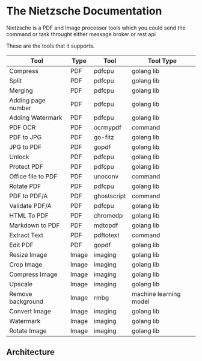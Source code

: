 # The Nietzsche Documentation

Nietzsche is a PDF and Image processor tools which you could send the command or task throught either message broker or rest api

These are the tools that it supports.

| Tool               | Type  | Tool        | Tool Type              |
| ------------------ | ----- | ----------- | ---------------------- |
| Compress           | PDF   | pdfcpu      | golang lib             |
| Split              | PDF   | pdfcpu      | golang lib             |
| Merging            | PDF   | pdfcpu      | golang lib             |
| Adding page number | PDF   | pdfcpu      | golang lib             |
| Adding Watermark   | PDF   | pdfcpu      | golang lib             |
| PDF OCR            | PDF   | ocrmypdf    | command                |
| PDF to JPG         | PDF   | go-fitz     | golang lib             |
| JPG to PDF         | PDF   | gopdf       | golang lib             |
| Unlock             | PDF   | pdfcpu      | golang lib             |
| Protect PDF        | PDF   | pdfcpu      | golang lib             |
| Office file to PDF | PDF   | unoconv     | command                |
| Rotate PDF         | PDF   | pdfcpu      | golang lib             |
| PDF to PDF/A       | PDF   | ghostscript | command                |
| Validate PDF/A     | PDF   | pdfcpu      | golang lib             |
| HTML To PDF        | PDF   | chromedp    | golang lib             |
| Markdown to PDF    | PDF   | mdtopdf     | golang lib             |
| Extract Text       | PDF   | pdftotext   | command                |
| Edit PDF           | PDF   | gopdf       | golang lib             |
| Resize Image       | Image | imaging     | golang lib             |
| Crop Image         | Image | imaging     | golang lib             |
| Compress Image     | Image | imaging     | golang lib             |
| Upscale            | Image | imaging     | golang lib             |
| Remove background  | Image | rmbg        | machine learning model |
| Convert Image      | Image | imaging     | golang lib             |
| Watermark          | Image | imaging     | golang lib             |
| Rotate Image       | Image | imaging     | golang lib             |

## Architecture
